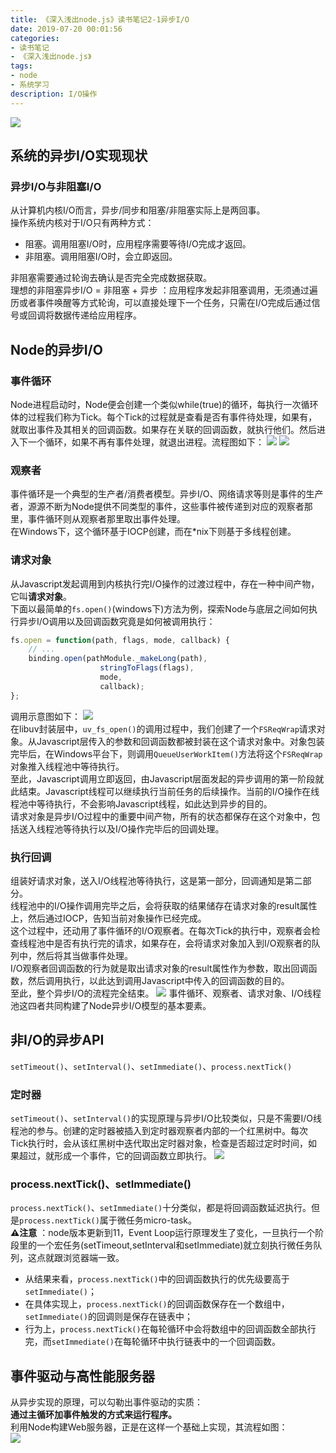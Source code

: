 ```yaml
---
title: 《深入浅出node.js》读书笔记2-1异步I/O
date: 2019-07-20 00:01:56
categories:
- 读书笔记
- 《深入浅出node.js》
tags:
- node
- 系统学习
description: I/O操作
---
```

![](http://img.aisss.top/Fsjqd1KdO_IozBEa08X8LTTorf6w)

## 系统的异步I/O实现现状
### 异步I/O与非阻塞I/O
从计算机内核I/O而言，异步/同步和阻塞/非阻塞实际上是两回事。   
操作系统内核对于I/O只有两种方式：
- 阻塞。调用阻塞I/O时，应用程序需要等待I/O完成才返回。
- 非阻塞。调用阻塞I/O时，会立即返回。   


非阻塞需要通过轮询去确认是否完全完成数据获取。  
理想的非阻塞异步I/O = 非阻塞 + 异步 ：应用程序发起非阻塞调用，无须通过遍历或者事件唤醒等方式轮询，可以直接处理下一个任务，只需在I/O完成后通过信号或回调将数据传递给应用程序。

## Node的异步I/O
### 事件循环
Node进程启动时，Node便会创建一个类似while(true)的循环，每执行一次循环体的过程我们称为Tick。每个Tick的过程就是查看是否有事件待处理，如果有，就取出事件及其相关的回调函数。如果存在关联的回调函数，就执行他们。然后进入下一个循环，如果不再有事件处理，就退出进程。流程图如下：
![](http://img.aisss.top/Fg_ATIRzMltfGXwvWSP6JhxEJ7Sh)
![](http://img.aisss.top/Fu5K7fS6xdAWUZiiZhTW2_ZfRpgR)

### 观察者
事件循环是一个典型的生产者/消费者模型。异步I/O、网络请求等则是事件的生产者，源源不断为Node提供不同类型的事件，这些事件被传递到对应的观察者那里，事件循环则从观察者那里取出事件处理。    
在Windows下，这个循环基于IOCP创建，而在*nix下则基于多线程创建。 

### 请求对象
从Javascript发起调用到内核执行完I/O操作的过渡过程中，存在一种中间产物，它叫**请求对象**。   
下面以最简单的`fs.open()`(windows下)方法为例，探索Node与底层之间如何执行异步I/O调用以及回调函数究竟是如何被调用执行：
```JavaScript
fs.open = function(path, flags, mode, callback) { 
    // ...
    binding.open(pathModule._makeLong(path),
                    stringToFlags(flags),
                    mode,
                    callback); 
};
```
调用示意图如下：
![](http://img.aisss.top/FmhDKFFTAEujsfiNSAfim1wjIAPt)  
在libuv封装层中，`uv_fs_open()`的调用过程中，我们创建了一个`FSReqWrap`请求对象。从Javascript层传入的参数和回调函数都被封装在这个请求对象中。对象包装完毕后，在Windows平台下，则调用`QueueUserWorkItem()`方法将这个`FSReqWrap`对象推入线程池中等待执行。     
至此，Javascript调用立即返回，由Javascript层面发起的异步调用的第一阶段就此结束。Javascript线程可以继续执行当前任务的后续操作。当前的I/O操作在线程池中等待执行，不会影响Javascript线程，如此达到异步的目的。     
请求对象是异步I/O过程中的重要中间产物，所有的状态都保存在这个对象中，包括送入线程池等待执行以及I/O操作完毕后的回调处理。    

### 执行回调
组装好请求对象，送入I/O线程池等待执行，这是第一部分，回调通知是第二部分。   
线程池中的I/O操作调用完毕之后，会将获取的结果储存在请求对象的result属性上，然后通过IOCP，告知当前对象操作已经完成。     
这个过程中，还动用了事件循环的I/O观察者。在每次Tick的执行中，观察者会检查线程池中是否有执行完的请求，如果存在，会将请求对象加入到I/O观察者的队列中，然后将其当做事件处理。      
I/O观察者回调函数的行为就是取出请求对象的result属性作为参数，取出回调函数，然后调用执行，以此达到调用Javascript中传入的回调函数的目的。     
至此，整个异步I/O的流程完全结束。
![](http://img.aisss.top/FngCvUm8tT3EOxpcn30pgHOtIhxv)
事件循环、观察者、请求对象、I/O线程池这四者共同构建了Node异步I/O模型的基本要素。    

## 非I/O的异步API
`setTimeout()`、`setInterval()`、`setImmediate()`、`process.nextTick()` 

### 定时器
`setTimeout()`、`setInterval()`的实现原理与异步I/O比较类似，只是不需要I/O线程池的参与。创建的定时器被插入到定时器观察者内部的一个红黑树中。每次Tick执行时，会从该红黑树中迭代取出定时器对象，检查是否超过定时时间，如果超过，就形成一个事件，它的回调函数立即执行。
![](http://img.aisss.top/Fsy8jcIVCSJ87cLqDB9LVfmfXVpd)

### process.nextTick()、setImmediate()
`process.nextTick()`、`setImmediate()`十分类似，都是将回调函数延迟执行。但是`process.nextTick()`属于微任务micro-task。      
**⚠️注意** ：node版本更新到11，Event Loop运行原理发生了变化，一旦执行一个阶段里的一个宏任务(setTimeout,setInterval和setImmediate)就立刻执行微任务队列，这点就跟浏览器端一致。 
- 从结果来看，`process.nextTick()`中的回调函数执行的优先级要高于`setImmediate()`；    
- 在具体实现上，`process.nextTick()`的回调函数保存在一个数组中，`setImmediate()`的回调则是保存在链表中；  
- 行为上，`process.nextTick()`在每轮循环中会将数组中的回调函数全部执行完，而`setImmediate()`在每轮循环中执行链表中的一个回调函数。


## 事件驱动与高性能服务器
从异步实现的原理，可以勾勒出事件驱动的实质：    
**通过主循环加事件触发的方式来运行程序。**      
利用Node构建Web服务器，正是在这样一个基础上实现，其流程如图：   
![](http://img.aisss.top/FkIngkmmFE7QRbxM0XbV3JQLIZNb)
